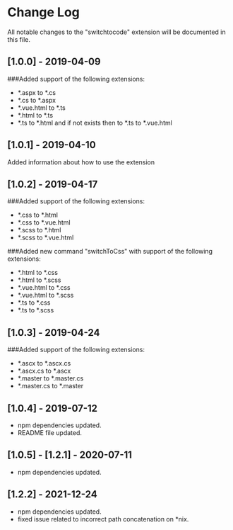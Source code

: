 # Change Log

All notable changes to the "switchtocode" extension will be documented in this file.

## [1.0.0] - 2019-04-09
###Added support of the following extensions:
- *.aspx to *.cs
- *.cs to *.aspx
- *.vue.html to *.ts
- *.html to *.ts
- *.ts to *.html and if not exists then to *.ts to *.vue.html

## [1.0.1] - 2019-04-10
Added information about how to use the extension

## [1.0.2] - 2019-04-17
###Added support of the following extensions:
- *.css to *.html
- *.css to *.vue.html
- *.scss to *.html
- *.scss to *.vue.html

###Added new command "switchToCss" with support of the following extensions:
- *.html to *.css
- *.html to *.scss
- *.vue.html to *.css
- *.vue.html to *.scss
- *.ts to *.css
- *.ts to *.scss

## [1.0.3] - 2019-04-24
###Added support of the following extensions:
- *.ascx to *.ascx.cs
- *.ascx.cs to *.ascx
- *.master to *.master.cs
- *.master.cs to *.master

## [1.0.4] - 2019-07-12
- npm dependencies updated.
- README file updated.

## [1.0.5] - [1.2.1] - 2020-07-11
- npm dependencies updated.

## [1.2.2] - 2021-12-24
- npm dependencies updated.
- fixed issue related to incorrect path concatenation on *nix.
